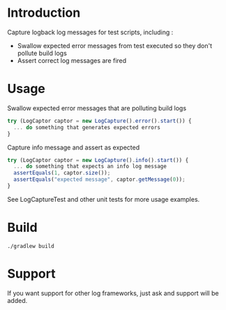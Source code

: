 # Introduction

Capture logback log messages for test scripts, including : 
 
* Swallow expected error messages from test executed so they don't pollute build logs
* Assert correct log messages are fired 

# Usage

Swallow expected error messages that are polluting build logs

```js
try (LogCaptor captor = new LogCapture().error().start()) {
  ... do something that generates expected errors
}
```

Capture info message and assert as expected

```js
try (LogCaptor captor = new LogCapture().info().start()) {
  ... do something that expects an info log message
  assertEquals(1, captor.size());
  assertEquals("expected message", captor.getMessage(0));
}
```

See LogCaptureTest and other unit tests for more usage examples.

# Build

    ./gradlew build

# Support

If you want support for other log frameworks, just ask and support will be added.